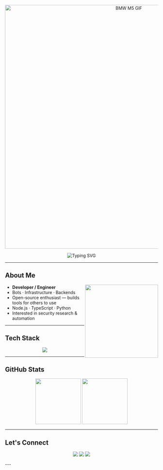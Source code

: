 <p align="center">  
  <img src="https://cdn.discordapp.com/attachments/1238832332975112224/1421122166694351082/ezgif-3964e248c919db.gif?ex=68d7e2a7&is=68d69127&hm=4c31655b8d904496c4143df3166954ea9df79b533cc900356f587f4779a331c6&" width="800" alt="BMW M5 GIF"/>  
</p>  
<!-- Typing Animation -->  
<p align="center">  
  <img src="https://readme-typing-svg.demolab.com?font=Fira+Code&weight=500&size=22&duration=3000&pause=1000&color=00ffff&center=true&vCenter=true&multiline=false&width=700&height=60&lines=Oxeeey+Is+Here" alt="Typing SVG" />  

---

## About Me

<img align="right" src="https://cdn.discordapp.com/attachments/1238832332975112224/1421117365957038172/9070324cdfc07c68d60eed0c39e77573.gif?ex=68d7de2f&is=68d68caf&hm=e404366819db4cc5984a9e6cd70bfb99b16fbd413361a5c1f02856410dc16aa7&" width="240" />

-  **Developer / Engineer**  
-  Bots · Infrastructure · Backends  
-  Open-source enthusiast — builds tools for others to use  
-  Node.js · TypeScript · Python  
-  Interested in security research & automation
---

##  Tech Stack

<p align="center">
  <img src="https://skillicons.dev/icons?i=cpp,nodejs,ts,java,py,bash,mysql,git,html,vscode,php,git,,ubuntu,react,,html,css,js,,svg,,cloudflare,aws,,discord,,github,replit" />
</p>

---


## GitHub Stats

<p align="center">
  <img src="https://github-readme-stats.vercel.app/api?username=raziscofield&show_icons=true&theme=tokyonight&count_private=true" height="150" />
  <img src="https://github-readme-stats.vercel.app/api/top-langs/?username=raziscofield&layout=compact&theme=tokyonight" height="150" />
</p>

---

## Let's Connect

<p align="center">
  <a href="https://instagram.com/whoisoxeeey"><img src="https://img.shields.io/badge/ see-E1306C?style=for-the-badge&logo=instagram&logoColor=white"></a>
  <a href="mailto:hafeeeiihapee@gmail.com"><img src="https://img.shields.io/badge/Gmail-D14836?style=for-the-badge&logo=gmail&logoColor=white"></a>
  <a href="https://discord.com/users/1050593287590920232"><img src="https://img.shields.io/badge/Oxeeey-5865F2?style=for-the-badge&logo=discord&logoColor=white"></a>
</p>
---

